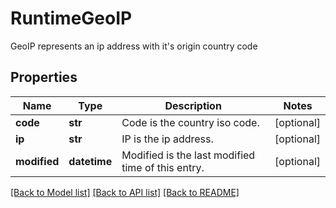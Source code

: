 # RuntimeGeoIP

GeoIP represents an ip address with it's origin country code

## Properties
Name | Type | Description | Notes
------------ | ------------- | ------------- | -------------
**code** | **str** | Code is the country iso code.  | [optional] 
**ip** | **str** | IP is the ip address.  | [optional] 
**modified** | **datetime** | Modified is the last modified time of this entry.  | [optional] 

[[Back to Model list]](../README.md#documentation-for-models) [[Back to API list]](../README.md#documentation-for-api-endpoints) [[Back to README]](../README.md)


